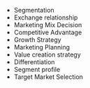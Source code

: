 * Segmentation
* Exchange relationship
* Marketing Mix Decision
* Competitive Advantage
* Growth Strategy
* Marketing Planning
* Value creation strategy
* Differentiation
* Segment profile
* Target Market Selection


